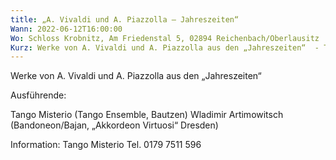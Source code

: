 ```yaml
---
title: „A. Vivaldi und A. Piazzolla – Jahreszeiten“
Wann: 2022-06-12T16:00:00
Wo: Schloss Krobnitz, Am Friedenstal 5, 02894 Reichenbach/Oberlausitz
Kurz: Werke von A. Vivaldi und A. Piazzolla aus den „Jahreszeiten“  - Tango Misterio (Tango Ensemble, Bautzen)  - Wladimir Artimowitsch (Bandoneon/Bajan, „Akkordeon Virtuosi“ Dresden)
---
```


Werke von A. Vivaldi und A. Piazzolla aus den „Jahreszeiten“ 

Ausführende:

Tango Misterio (Tango Ensemble, Bautzen) 
Wladimir Artimowitsch (Bandoneon/Bajan, „Akkordeon Virtuosi“ Dresden) 


Information:
		Tango Misterio 
Tel. 0179 7511 596